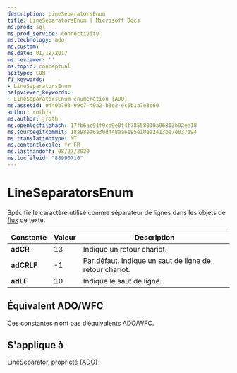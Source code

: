 ```yaml
---
description: LineSeparatorsEnum
title: LineSeparatorsEnum | Microsoft Docs
ms.prod: sql
ms.prod_service: connectivity
ms.technology: ado
ms.custom: ''
ms.date: 01/19/2017
ms.reviewer: ''
ms.topic: conceptual
apitype: COM
f1_keywords:
- LineSeparatorsEnum
helpviewer_keywords:
- LineSeparatorsEnum enumeration [ADO]
ms.assetid: 0440b793-99c7-49a2-b3e2-ec5b1a7e3e60
author: rothja
ms.author: jroth
ms.openlocfilehash: 17fb6ac91f9cb9e0f4f78558010a96813b92ee18
ms.sourcegitcommit: 18a98ea6a30d448aa6195e10ea2413be7e837e94
ms.translationtype: MT
ms.contentlocale: fr-FR
ms.lasthandoff: 08/27/2020
ms.locfileid: "88990710"
---
```

# <a name="lineseparatorsenum"></a>LineSeparatorsEnum
Spécifie le caractère utilisé comme séparateur de lignes dans les objets de [flux](./stream-object-ado.md) de texte.  
  
|Constante|Valeur|Description|  
|--------------|-----------|-----------------|  
|**adCR**|13|Indique un retour chariot.|  
|**adCRLF**|-1|Par défaut. Indique un saut de ligne de retour chariot.|  
|**adLF**|10|Indique le saut de ligne.|  
  
## <a name="adowfc-equivalent"></a>Équivalent ADO/WFC  
 Ces constantes n’ont pas d’équivalents ADO/WFC.  
  
## <a name="applies-to"></a>S'applique à  
 [LineSeparator, propriété (ADO)](./lineseparator-property-ado.md)